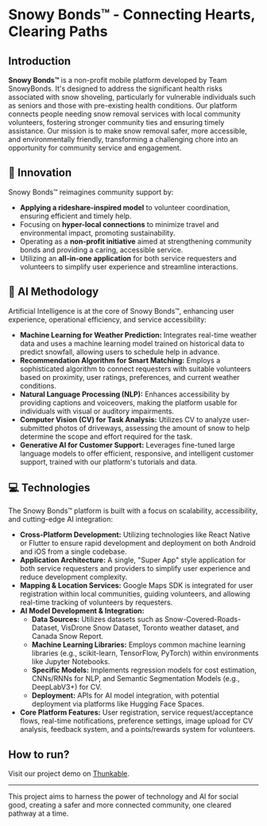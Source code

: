 # Snowy Bonds™ - Connecting Hearts, Clearing Paths

## Introduction

**Snowy Bonds™** is a non-profit mobile platform developed by Team SnowyBonds. It's designed to address the significant health risks associated with snow shoveling, particularly for vulnerable individuals such as seniors and those with pre-existing health conditions. Our platform connects people needing snow removal services with local community volunteers, fostering stronger community ties and ensuring timely assistance. Our mission is to make snow removal safer, more accessible, and environmentally friendly, transforming a challenging chore into an opportunity for community service and engagement.

## 🌟 Innovation

Snowy Bonds™ reimagines community support by:
* **Applying a rideshare-inspired model** to volunteer coordination, ensuring efficient and timely help.
* Focusing on **hyper-local connections** to minimize travel and environmental impact, promoting sustainability.
* Operating as a **non-profit initiative** aimed at strengthening community bonds and providing a caring, accessible service.
* Utilizing an **all-in-one application** for both service requesters and volunteers to simplify user experience and streamline interactions.

## 🤖 AI Methodology

Artificial Intelligence is at the core of Snowy Bonds™, enhancing user experience, operational efficiency, and service accessibility:

* **Machine Learning for Weather Prediction:** Integrates real-time weather data and uses a machine learning model trained on historical data to predict snowfall, allowing users to schedule help in advance.
* **Recommendation Algorithm for Smart Matching:** Employs a sophisticated algorithm to connect requesters with suitable volunteers based on proximity, user ratings, preferences, and current weather conditions.
* **Natural Language Processing (NLP):** Enhances accessibility by providing captions and voiceovers, making the platform usable for individuals with visual or auditory impairments.
* **Computer Vision (CV) for Task Analysis:** Utilizes CV to analyze user-submitted photos of driveways, assessing the amount of snow to help determine the scope and effort required for the task.
* **Generative AI for Customer Support:** Leverages fine-tuned large language models to offer efficient, responsive, and intelligent customer support, trained with our platform's tutorials and data.

## 💻 Technologies

The Snowy Bonds™ platform is built with a focus on scalability, accessibility, and cutting-edge AI integration:

* **Cross-Platform Development:** Utilizing technologies like React Native or Flutter to ensure rapid development and deployment on both Android and iOS from a single codebase.
* **Application Architecture:** A single, "Super App" style application for both service requesters and providers to simplify user experience and reduce development complexity.
* **Mapping & Location Services:** Google Maps SDK is integrated for user registration within local communities, guiding volunteers, and allowing real-time tracking of volunteers by requesters.
* **AI Model Development & Integration:**
    * **Data Sources:** Utilizes datasets such as Snow-Covered-Roads-Dataset, VisDrone Snow Dataset, Toronto weather dataset, and Canada Snow Report.
    * **Machine Learning Libraries:** Employs common machine learning libraries (e.g., scikit-learn, TensorFlow, PyTorch) within environments like Jupyter Notebooks.
    * **Specific Models:** Implements regression models for cost estimation, CNNs/RNNs for NLP, and Semantic Segmentation Models (e.g., DeepLabV3+) for CV.
    * **Deployment:** APIs for AI model integration, with potential deployment via platforms like Hugging Face Spaces.
* **Core Platform Features:** User registration, service request/acceptance flows, real-time notifications, preference settings, image upload for CV analysis, feedback system, and a points/rewards system for volunteers.

## How to run?

Visit our project demo on [Thunkable](https://x.thunkable.com/projectPage/681a7393ddce170bfb21fdb6).

---

This project aims to harness the power of technology and AI for social good, creating a safer and more connected community, one cleared pathway at a time.
